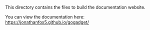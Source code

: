 This directory contains the files to build the documentation website.

You can view the documentation here: <https://jonathanfox5.github.io/gogadget/>
